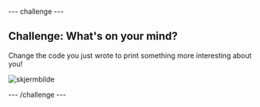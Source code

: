 \--- challenge \---

## Challenge: What's on your mind?

Change the code you just wrote to print something more interesting about you!

![skjermbilde](images/me-mind.png)

\--- /challenge \---